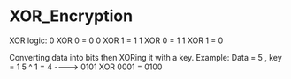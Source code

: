 # XOR_Encryption

XOR logic:
0 XOR 0 = 0
0 XOR 1 = 1
1 XOR 0 = 1
1 XOR 1 = 0

Converting data into bits then XORing it with a key.
Example:
Data = 5 , key = 1
5 ^ 1 = 4 ----> 0101 XOR 0001 =  0100
